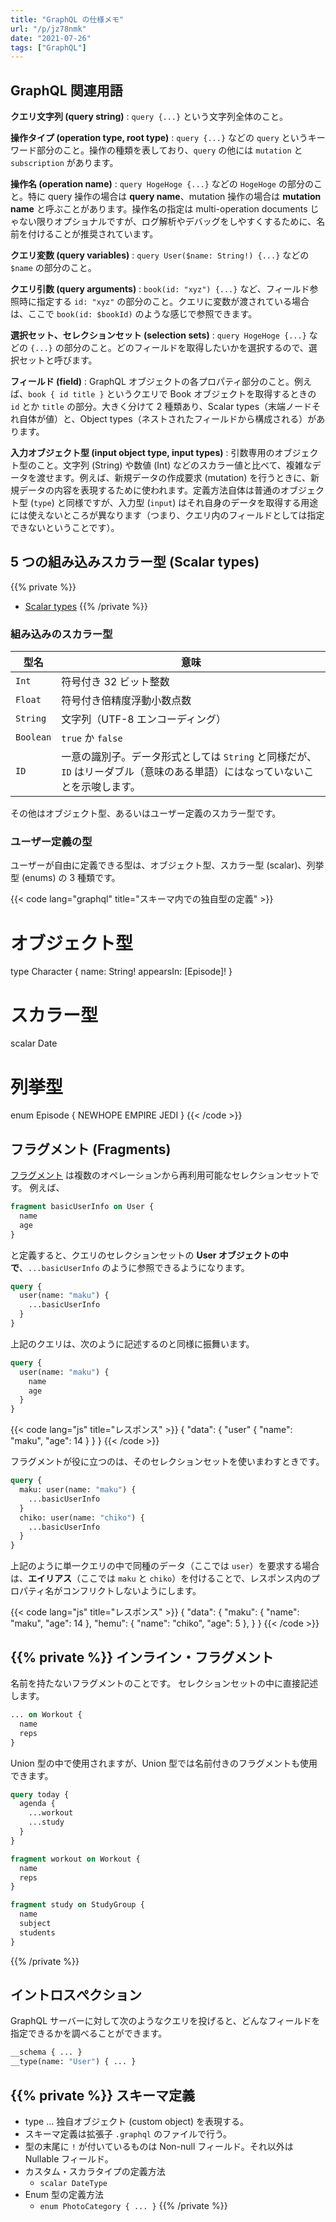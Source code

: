 ```yaml
---
title: "GraphQL の仕様メモ"
url: "/p/jz78nmk"
date: "2021-07-26"
tags: ["GraphQL"]
---
```


GraphQL 関連用語
----

__クエリ文字列 (query string)__
: `query {...}` という文字列全体のこと。

__操作タイプ (operation type, root type)__
: `query {...}` などの `query` というキーワード部分のこと。操作の種類を表しており、`query` の他には `mutation` と `subscription` があります。

__操作名 (operation name)__
: `query HogeHoge {...}` などの `HogeHoge` の部分のこと。特に query 操作の場合は __query name__、mutation 操作の場合は __mutation name__ と呼ぶことがあります。操作名の指定は multi-operation documents じゃない限りオプショナルですが、ログ解析やデバッグをしやすくするために、名前を付けることが推奨されています。

__クエリ変数 (query variables)__
: `query User($name: String!) {...}` などの `$name` の部分のこと。

__クエリ引数 (query arguments)__
: `book(id: "xyz") {...}` など、フィールド参照時に指定する `id: "xyz"` の部分のこと。クエリに変数が渡されている場合は、ここで `book(id: $bookId)` のような感じで参照できます。

__選択セット、セレクションセット (selection sets)__
: `query HogeHoge {...}` などの `{...}` の部分のこと。どのフィールドを取得したいかを選択するので、選択セットと呼びます。

__フィールド (field)__
: GraphQL オブジェクトの各プロパティ部分のこと。例えば、`book { id title }` というクエリで Book オブジェクトを取得するときの `id` とか `title` の部分。大きく分けて 2 種類あり、Scalar types（末端ノードそれ自体が値）と、Object types（ネストされたフィールドから構成される）があります。

__入力オブジェクト型 (input object type, input types)__
: 引数専用のオブジェクト型のこと。文字列 (String) や数値 (Int) などのスカラー値と比べて、複雑なデータを渡せます。例えば、新規データの作成要求 (mutation) を行うときに、新規データの内容を表現するために使われます。定義方法自体は普通のオブジェクト型 (`type`) と同様ですが、入力型 (`input`) はそれ自身のデータを取得する用途には使えないところが異なります（つまり、クエリ内のフィールドとしては指定できないということです）。


5 つの組み込みスカラー型 (Scalar types)
----


{{% private %}}
- [Scalar types](https://graphql.org/learn/schema/#scalar-types)
{{% /private %}}

### 組み込みのスカラー型

| 型名 | 意味 |
| ---- | ---- |
| `Int` | 符号付き 32 ビット整数 |
| `Float` | 符号付き倍精度浮動小数点数 |
| `String` | 文字列（UTF-8 エンコーディング） |
| `Boolean` | `true` か `false` |
| `ID` | 一意の識別子。データ形式としては `String` と同様だが、`ID` はリーダブル（意味のある単語）にはなっていないことを示唆します。 |

その他はオブジェクト型、あるいはユーザー定義のスカラー型です。

### ユーザー定義の型

ユーザーが自由に定義できる型は、オブジェクト型、スカラー型 (scalar)、列挙型 (enums) の 3 種類です。

{{< code lang="graphql" title="スキーマ内での独自型の定義" >}}
# オブジェクト型
type Character {
  name: String!
  appearsIn: [Episode]!
}

# スカラー型
scalar Date

# 列挙型
enum Episode {
  NEWHOPE
  EMPIRE
  JEDI
}
{{< /code >}}


フラグメント (Fragments)
----

[フラグメント](https://graphql.org/learn/queries/#fragments) は複数のオペレーションから再利用可能なセレクションセットです。
例えば、

```graphql
fragment basicUserInfo on User {
  name
  age
}
```

と定義すると、クエリのセレクションセットの __User オブジェクトの中で__、`...basicUserInfo` のように参照できるようになります。

```graphql
query {
  user(name: "maku") {
    ...basicUserInfo
  }
}
```

上記のクエリは、次のように記述するのと同様に振舞います。

```graphql
query {
  user(name: "maku") {
    name
    age
  }
}
```

{{< code lang="js" title="レスポンス" >}}
{
  "data": {
    "user" {
      "name": "maku",
      "age": 14
    }
  }
}
{{< /code >}}

フラグメントが役に立つのは、そのセレクションセットを使いまわすときです。

```graphql
query {
  maku: user(name: "maku") {
    ...basicUserInfo
  }
  chiko: user(name: "chiko") {
    ...basicUserInfo
  }
}
```

上記のように単一クエリの中で同種のデータ（ここでは `user`）を要求する場合は、__エイリアス__（ここでは `maku` と `chiko`）を付けることで、レスポンス内のプロパティ名がコンフリクトしないようにします。

{{< code lang="js" title="レスポンス" >}}
{
  "data": {
    "maku": {
      "name": "maku",
      "age": 14
    },
    "hemu": {
      "name": "chiko",
      "age": 5
    },
  }
}
{{< /code >}}


{{% private %}}
インライン・フラグメント
----

名前を持たないフラグメントのことです。
セレクションセットの中に直接記述します。

```graphql
... on Workout {
  name
  reps
}
```

Union 型の中で使用されますが、Union 型では名前付きのフラグメントも使用できます。

```graphql
query today {
  agenda {
    ...workout
    ...study
  }
}

fragment workout on Workout {
  name
  reps
}

fragment study on StudyGroup {
  name
  subject
  students
}
```
{{% /private %}}


イントロスぺクション
----

GraphQL サーバーに対して次のようなクエリを投げると、どんなフィールドを指定できるかを調べることができます。

```graphql
__schema { ... }
__type(name: "User") { ... }
```


{{% private %}}
スキーマ定義
----

- type ... 独自オブジェクト (custom object) を表現する。
- スキーマ定義は拡張子 `.graphql` のファイルで行う。
- 型の末尾に `!` が付いているものは Non-null フィールド。それ以外は Nullable フィールド。
- カスタム・スカラタイプの定義方法
    - `scalar DateType`
- Enum 型の定義方法
    - `enum PhotoCategory { ... }`
{{% /private %}}

